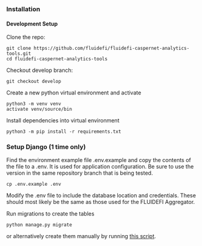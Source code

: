 ### Installation


#### Development Setup

Clone the repo:

```
git clone https://github.com/fluidefi/fluidefi-caspernet-analytics-tools.git
cd fluidefi-caspernet-analytics-tools
```

Checkout develop branch:

```
git checkout develop
```

Create a new python virtual environment and activate

```
python3 -m venv venv
activate venv/source/bin
```

Install dependencies into virtual environment

```
python3 -m pip install -r requirements.txt
```

### Setup Django (1 time only)

Find the environment example file .env.example and copy the contents of the file to a .env. It is used for application configuration. Be sure to use the version in the same repository branch that is being tested.
```
cp .env.example .env
```
Modify the .env file to include the database location and credentials. These should most likely be the same as those used for the FLUIDEFI Aggregator.

Run migrations to create the tables
``` 
python manage.py migrate
```
or alternatively create them manually by running [this script](./docs/queries.sql).